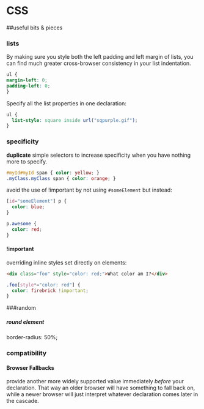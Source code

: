 # CSS

##useful bits & pieces



### lists

By making sure you style both the left padding and left margin of lists, you can find much greater cross-browser consistency in your list indentation.
```css
ul {
margin-left: 0; 
padding-left: 0;
}
```

Specify all the list properties in one declaration:
```css
ul {
  list-style: square inside url("sqpurple.gif");
}
```



### __specificity__

**duplicate** simple selectors to increase specificity when you have nothing more to specify.

```css
#myId#myId span { color: yellow; }
.myClass.myClass span { color: orange; }
```

avoid the use of !important by not using `#someElement` but instead:
```css
[id="someElement"] p {
  color: blue;
}

p.awesome {
  color: red;
}
```


#### !important

overriding inline styles set directly on elements:

```html
<div class="foo" style="color: red;">What color am I?</div>
```
```css
.foo[style*="color: red"] { 
  color: firebrick !important;
}
```





###random

##### round element

border-radius: 50%;



### compatibility

#### Browser Fallbacks

provide another more widely supported value immediately _before_ your declaration. That way an older browser will have something to fall back on, while a newer browser will just interpret whatever declaration comes later in the cascade.

